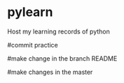 # pylearn
Host my learning records of python

#commit practice


#make change in the branch README

#make changes in the master


